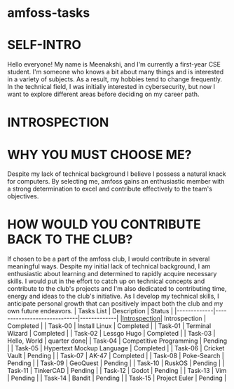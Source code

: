 # amfoss-tasks
# SELF-INTRO 
Hello everyone!
My name is Meenakshi, and I'm currently a first-year CSE student. I'm someone who knows a bit about many things and is interested in a variety of subjects. As a result, my hobbies tend to change frequently. In the technical field, I was initially interested in cybersecurity, but now I want to explore different areas before deciding on my career path.
# INTROSPECTION
# WHY YOU MUST CHOOSE ME?
Despite my lack of technical background I believe I possess a natural knack for computers. By selecting me, amfoss gains an enthusiastic member with a strong determination to excel and contribute effectively to the team's objectives.
# HOW WOULD YOU CONTRIBUTE BACK TO THE CLUB?
If chosen to be a part of the amfoss club, I would contribute in several meaningful ways. Despite my initial lack of technical background, I am enthusiastic about learning and determined to rapidly acquire necessary skills. I would put in the effort to catch up on technical concepts and contribute to the club's projects and I'm also dedicated to contributing time, energy and ideas to the club's initiative. As I develop my technical skills, I anticipate personal growth that can positively impact both the club and my own future endeavors. 
| Tasks List  |    Description              | Status      |
|-------------|-----------------------------|-------------| 
|[Introspection](https://github.com/meenusince2004/amfoss-tasks/tree/main#introspection)| Introspection               | Completed   |
| Task-00     | Install Linux               | Completed   |
| Task-01     | Terminal Wizard             | Completed   |
| Task-02     | Lessgo Hugo                 | Completed   |
| Task-03     | Hello, World                | quarter done|
| Task-04     | Competitive Programming     | Pending     |
| Task-05     | Hypertext Mockup Language   | Completed   |
| Task-06     | Cricket Vault               | Pending     |
| Task-07     | AK-47                       | Completed   |
| Task-08     | Poke-Search                 | Pending     |
| Task-09     | GeoQuest                    | Pending     |
| Task-10     | RuskOS                      | Pending     |
| Task-11     | TinkerCAD                   | Pending     |
| Task-12     | Godot                       | Pending     |
| Task-13     | Vim                         | Pending     |
| Task-14     | Bandit                      | Pending     |
| Task-15     | Project Euler               | Pending     |
